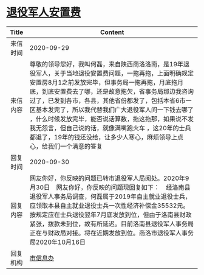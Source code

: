 # <a href="http://www.shangluo.gov.cn/zmhd/ldxxxx.jsp?urltype=leadermail.LeaderMailContentUrl&wbtreeid=1112&leadermailid=6496">退役军人安置费</a>
| Title |                                                                                                                             Content                                                                                                                             |
|:-----:|-----------------------------------------------------------------------------------------------------------------------------------------------------------------------------------------------------------------------------------------------------------------|
| 来信时间  | 2020-09-29                                                                                                                                                                                                                                                      |
| 来信内容  | 尊敬的领导您好，我叫何磊，来自陕西商洛洛南，是19年退役军人，关于当地退役安置费问题，一拖再拖，上面明确规定安置房8月1之前发放完毕，但事务局一拖再拖，月底拖月底，到底安置费去了哪，还是故意拖欠，省事务局那边我咨询过了，已发到各市，各县，其他省份都发了，包括本省6市一区基本发完了，所以我代替我们广大退役军人问一下钱去哪了 ，什么时候发放完毕，能否说话算数，拖这拖那，如果说不发我无怨言，但自己说的话，就像满嘴跑火车 ，这20年的士兵都退了，19年的钱还没给，让多少人寒心，麻烦领导上点心，给我们一个满意的答复 |
| 回复时间  | 2020-09-30                                                                                                                                                                                                                                                      |
| 回复内容  | 网友你好，你反映的问题已转市退役军人局阅处。2020年9月30日    网友你好，你反映的问题现回复如下：    经洛南县退役军人事务局调查，何磊属于2019年自主就业退役士兵，应领取本县自主就业退役士兵一次性经济补偿金35532元。按规定应在士兵退役翌年7月底发放到位，但由于洛南县财政紧张，拨款未到位，故有所延迟。目前洛南县退役军人事务局正在与财政局对接。将在近期发放到位。商洛市退役军人事务局2020年10月16日                                              |
| 回复机构  | <a href="../../categories/agencies/市信息办.md">市信息办</a>                                                                                                                                                                                                              |